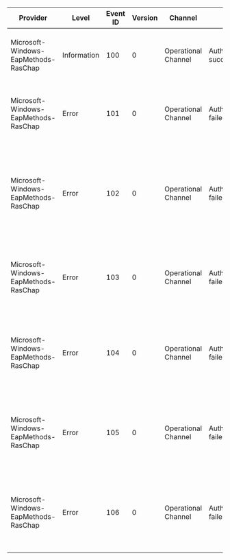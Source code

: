 Provider                              |  Level        |  Event ID  |  Version  |  Channel              |  Task                       |  Opcode  |  Keyword  |  Message
--------------------------------------|---------------|------------|-----------|-----------------------|-----------------------------|----------|-----------|-----------------------------------------------------------------------------------------------------------------------
Microsoft-Windows-EapMethods-RasChap  |  Information  |  100       |  0        |  Operational Channel  |  Authentication succeeded.  |          |           |  Authentication succeeded for user {Domain}; in domain {Username}.
Microsoft-Windows-EapMethods-RasChap  |  Error        |  101       |  0        |  Operational Channel  |  Authentication failed.     |          |           |  Authentication failed for user {Domain}; in domain {Username}; with error {int1}.
Microsoft-Windows-EapMethods-RasChap  |  Error        |  102       |  0        |  Operational Channel  |  Authentication failed.     |          |           |  Authentication failed for user {Domain}; in domain {Username} because it was attempted outside permitted logon hours.
Microsoft-Windows-EapMethods-RasChap  |  Error        |  103       |  0        |  Operational Channel  |  Authentication failed.     |          |           |  Authentication failed for user {Domain}; in domain {Username} because the user account is disabled.
Microsoft-Windows-EapMethods-RasChap  |  Error        |  104       |  0        |  Operational Channel  |  Authentication failed.     |          |           |  Authentication failed for user {Domain}; in domain {Username} because the user's password has expired.
Microsoft-Windows-EapMethods-RasChap  |  Error        |  105       |  0        |  Operational Channel  |  Authentication failed.     |          |           |  Authentication failed for user {Domain}; in domain {Username} because the user does not have dial-in permission.
Microsoft-Windows-EapMethods-RasChap  |  Error        |  106       |  0        |  Operational Channel  |  Authentication failed.     |          |           |  The user's effort to change their password failed. Username: {Domain}. Domain: {Username}